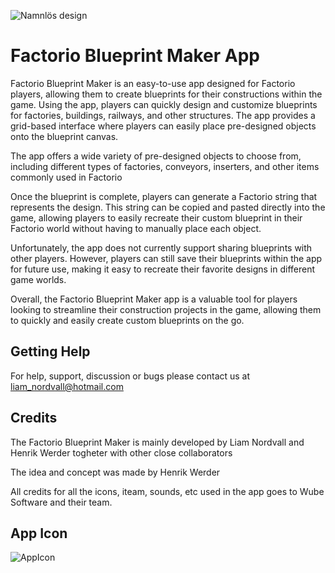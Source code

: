![Namnlös design](https://user-images.githubusercontent.com/86798194/235298223-7e389598-37b4-4652-94bd-2dba2ab90153.png)

# Factorio Blueprint Maker App

Factorio Blueprint Maker is an easy-to-use app designed for Factorio players, allowing them to create blueprints for their constructions within the game. Using the app, players can quickly design and customize blueprints for factories, buildings, railways, and other structures. The app provides a grid-based interface where players can easily place pre-designed objects onto the blueprint canvas. 


The app offers a wide variety of pre-designed objects to choose from, including different types of factories, conveyors, inserters, and other items commonly used in Factorio

Once the blueprint is complete, players can generate a Factorio string that represents the design. This string can be copied and pasted directly into the game, allowing players to easily recreate their custom blueprint in their Factorio world without having to manually place each object.

Unfortunately, the app does not currently support sharing blueprints with other players. However, players can still save their blueprints within the app for future use, making it easy to recreate their favorite designs in different game worlds.

Overall, the Factorio Blueprint Maker app is a valuable tool for players looking to streamline their construction projects in the game, allowing them to quickly and easily create custom blueprints on the go.


## Getting Help
For help, support, discussion or bugs please contact us at liam_nordvall@hotmail.com


## Credits
The Factorio Blueprint Maker is mainly developed by Liam Nordvall and Henrik Werder togheter with other close collaborators

The idea and concept was made by Henrik Werder

All credits for all the icons, iteam, sounds, etc used in the app goes to Wube Software and their team. 


## App Icon
![AppIcon](https://user-images.githubusercontent.com/86798194/235517557-1c94bc25-061f-4e37-929e-fbf264b89dbd.png)

